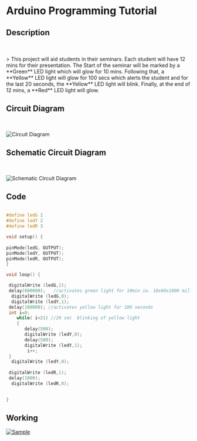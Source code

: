  # Arduino Programming Tutorial

## Description
<br>
<br>
> This project will aid students in their seminars. Each student will have 12 mins for their presentation. The Start of the seminar will be marked by a **Green**<!-- class = "animated infinite bounce" style = "color: green;" --> LED light which will glow for 10 mins. Following that, a **Yellow**<!-- class = "animated infinite bounce" style = "color: yellow;" --> LED light will glow for 100 secs which alerts the student and for the last 20 seconds, the **Yellow**<!-- class = "animated infinite bounce" style = "color: yellow;" --> LED light will blink. Finally, at the end of 12 mins, a  **Red**<!-- class = "animated infinite bounce" style = "color: red;" --> LED light will glow.


## Circuit Diagram
<br>

![Circuit Diagram](Images%5CCircuit%20Diagram%201.jpg "Circuit Diagram")

## Schematic Circuit Diagram
<br>

![Schematic Circuit Diagram](Images%5CSchematic%20Circuit%20Diagram.jpg)

## Code


```C++

#define ledG 1
#define ledY 2
#define ledR 3

void setup() {
  
pinMode(ledG, OUTPUT);
pinMode(ledY, OUTPUT);
pinMode(ledR, OUTPUT);
}

void loop() {

 digitalWrite (ledG,1);
 delay(600000);   //activates green light for 10min ie. 10x60x1000 millisec
  digitalWrite (ledG,0); 
  digitalWrite (ledY,1);
 delay(100000); //activates yellow light for 100 seconds 
 int i=0;
    while( i<21) //20 sec  blinking of yellow light
    {  
       delay(500); 
       digitalWrite (ledY,0);
       delay(500);
       digitalWrite (ledY,1);
        i++;
 }
  digitalWrite (ledY,0);
  
 digitalWrite (ledR,1);
 delay(1000);
  digitalWrite (ledR,0);
 

}

```


## Working

[![Sample](Images%5CPreview.jpg "Sample")](https://drive.google.com/file/d/1LYy5S1VNz3TDUTJ7OvT6Ml81gBZ1a26j/view?usp=drivesdk)